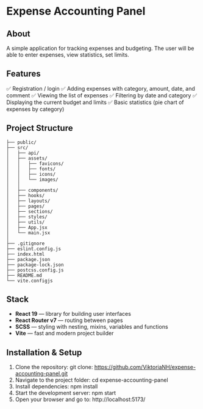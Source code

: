  # Expense Accounting Panel

## About
A simple application for tracking expenses and budgeting. The user will be able to enter expenses, view statistics, set limits.

## Features
✅ Registration / login
✅ Adding expenses with category, amount, date, and comment
✅ Viewing the list of expenses
✅ Filtering by date and category
✅ Displaying the current budget and limits
✅ Basic statistics (pie chart of expenses by category)

## Project Structure
```
├── public/               
├── src/
│   ├── api/   
│   ├── assets/          
│   │   ├── favicons/     
│   │   ├── fonts/        
│   │   ├── icons/        
│   │   └── images/       
│   │
│   ├── components/      
│   ├── hooks/        
│   ├── layouts/             
│   ├── pages/            
│   ├── sections/         
│   ├── styles/          
│   ├── utils/          
│   ├── App.jsx        
│   └── main.jsx           
│
├── .gitignore            
├── eslint.config.js    
├── index.html         
├── package.json           
├── package-lock.json     
├── postcss.config.js      
├── README.md              
└── vite.configjs  
 ```

## Stack
- **React 19** — library for building user interfaces
- **React Router v7** — routing between pages
- **SCSS** — styling with nesting, mixins, variables and functions
- **Vite** — fast and modern project builder

## Installation & Setup

1. Clone the repository:
 git clone: https://github.com/ViktoriaNH/expense-accounting-panel.git
2. Navigate to the project folder: cd expense-accounting-panel
3. Install dependencies: npm install
4. Start the development server: npm start
5. Open your browser and go to: http://localhost:5173/


